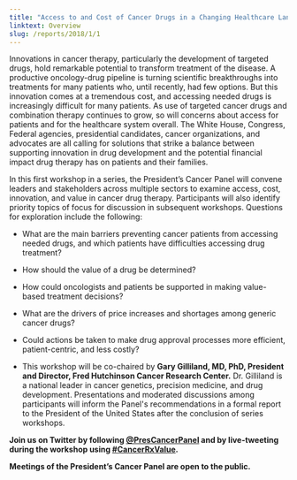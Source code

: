 ```yaml
---
title: "Access to and Cost of Cancer Drugs in a Changing Healthcare Landscape"
linktext: Overview
slug: /reports/2018/1/1
---
```

<div class="full-report-container">
<div class="left-nav-container">
<left-navigation root="/reports/2018/1"></left-navigation>
</div>
<div class="report-container">

Innovations in cancer therapy, particularly the development of targeted drugs, hold remarkable potential to transform treatment of the disease. A productive oncology-drug pipeline is turning scientific breakthroughs into treatments for many patients who, until recently, had few options. But this innovation comes at a tremendous cost, and accessing needed drugs is increasingly difficult for many patients. As use of targeted cancer drugs and combination therapy continues to grow, so will concerns about access for patients and for the healthcare system overall. The White House, Congress, Federal agencies, presidential candidates, cancer organizations, and advocates are all calling for solutions that strike a balance between supporting innovation in drug development and the potential financial impact drug therapy has on patients and their families.

In this first workshop in a series, the President’s Cancer Panel will convene leaders and stakeholders across multiple sectors to examine access, cost, innovation, and value in cancer drug therapy. Participants will also identify priority topics of focus for discussion in subsequent workshops. Questions for exploration include the following:

- What are the main barriers preventing cancer patients from accessing needed drugs, and which patients have difficulties accessing drug treatment?
- How should the value of a drug be determined?
- How could oncologists and patients be supported in making value-based treatment decisions?
- What are the drivers of price increases and shortages among generic cancer drugs?
- Could actions be taken to make drug approval processes more efficient, patient-centric, and less costly?

- This workshop will be co-chaired by **Gary Gilliland, MD, PhD, President and Director, Fred Hutchinson Cancer Research Center.** Dr. Gilliland is a national leader in cancer genetics, precision medicine, and drug development. Presentations and moderated discussions among participants will inform the Panel's recommendations in a formal report to the President of the United States after the conclusion of series workshops.

**Join us on Twitter by following [@PresCancerPanel](https://twitter.com/PresCancerPanel) and by live-tweeting during the workshop using [#CancerRxValue](https://twitter.com/hashtag/cancerrxvalue).**

**Meetings of the President’s Cancer Panel are open to the public.**
</div>
</div>
